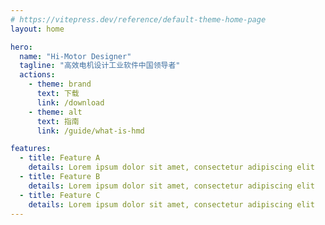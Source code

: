 ```yaml
---
# https://vitepress.dev/reference/default-theme-home-page
layout: home

hero:
  name: "Hi-Motor Designer"
  tagline: "高效电机设计工业软件中国领导者"
  actions:
    - theme: brand
      text: 下载
      link: /download
    - theme: alt
      text: 指南
      link: /guide/what-is-hmd

features:
  - title: Feature A
    details: Lorem ipsum dolor sit amet, consectetur adipiscing elit
  - title: Feature B
    details: Lorem ipsum dolor sit amet, consectetur adipiscing elit
  - title: Feature C
    details: Lorem ipsum dolor sit amet, consectetur adipiscing elit
---
```


